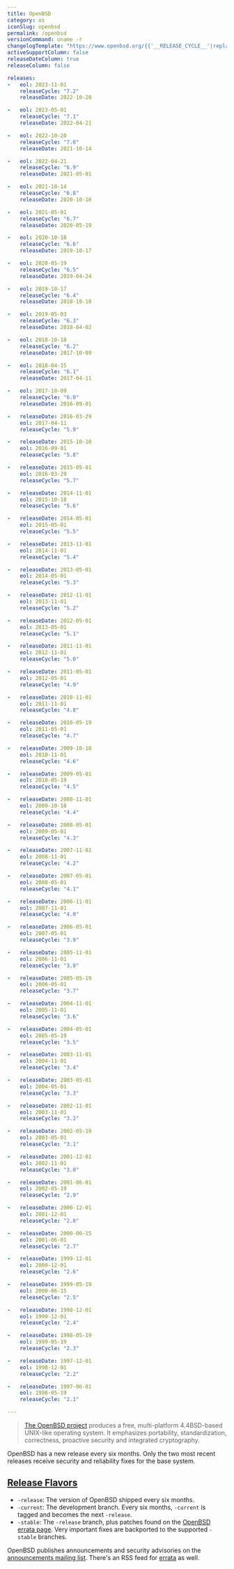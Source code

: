 ```yaml
---
title: OpenBSD
category: os
iconSlug: openbsd
permalink: /openbsd
versionCommand: uname -r
changelogTemplate: "https://www.openbsd.org/{{'__RELEASE_CYCLE__'|replace:'.',''}}.html"
activeSupportColumn: false
releaseDateColumn: true
releaseColumn: false

releases:
-   eol: 2023-11-01
    releaseCycle: "7.2"
    releaseDate: 2022-10-20

-   eol: 2023-05-01
    releaseCycle: "7.1"
    releaseDate: 2022-04-21

-   eol: 2022-10-20
    releaseCycle: "7.0"
    releaseDate: 2021-10-14

-   eol: 2022-04-21
    releaseCycle: "6.9"
    releaseDate: 2021-05-01

-   eol: 2021-10-14
    releaseCycle: "6.8"
    releaseDate: 2020-10-18

-   eol: 2021-05-01
    releaseCycle: "6.7"
    releaseDate: 2020-05-19

-   eol: 2020-10-18
    releaseCycle: "6.6"
    releaseDate: 2019-10-17

-   eol: 2020-05-19
    releaseCycle: "6.5"
    releaseDate: 2019-04-24

-   eol: 2019-10-17
    releaseCycle: "6.4"
    releaseDate: 2018-10-18

-   eol: 2019-05-03
    releaseCycle: "6.3"
    releaseDate: 2018-04-02

-   eol: 2018-10-18
    releaseCycle: "6.2"
    releaseDate: 2017-10-09

-   eol: 2018-04-15
    releaseCycle: "6.1"
    releaseDate: 2017-04-11

-   eol: 2017-10-09
    releaseCycle: "6.0"
    releaseDate: 2016-09-01

-   releaseDate: 2016-03-29
    eol: 2017-04-11
    releaseCycle: "5.9"

-   releaseDate: 2015-10-18
    eol: 2016-09-01
    releaseCycle: "5.8"

-   releaseDate: 2015-05-01
    eol: 2016-03-29
    releaseCycle: "5.7"

-   releaseDate: 2014-11-01
    eol: 2015-10-18
    releaseCycle: "5.6"

-   releaseDate: 2014-05-01
    eol: 2015-05-01
    releaseCycle: "5.5"

-   releaseDate: 2013-11-01
    eol: 2014-11-01
    releaseCycle: "5.4"

-   releaseDate: 2013-05-01
    eol: 2014-05-01
    releaseCycle: "5.3"

-   releaseDate: 2012-11-01
    eol: 2013-11-01
    releaseCycle: "5.2"

-   releaseDate: 2012-05-01
    eol: 2013-05-01
    releaseCycle: "5.1"

-   releaseDate: 2011-11-01
    eol: 2012-11-01
    releaseCycle: "5.0"

-   releaseDate: 2011-05-01
    eol: 2012-05-01
    releaseCycle: "4.9"

-   releaseDate: 2010-11-01
    eol: 2011-11-01
    releaseCycle: "4.8"

-   releaseDate: 2010-05-19
    eol: 2011-05-01
    releaseCycle: "4.7"

-   releaseDate: 2009-10-18
    eol: 2010-11-01
    releaseCycle: "4.6"

-   releaseDate: 2009-05-01
    eol: 2010-05-19
    releaseCycle: "4.5"

-   releaseDate: 2008-11-01
    eol: 2009-10-18
    releaseCycle: "4.4"

-   releaseDate: 2008-05-01
    eol: 2009-05-01
    releaseCycle: "4.3"

-   releaseDate: 2007-11-01
    eol: 2008-11-01
    releaseCycle: "4.2"

-   releaseDate: 2007-05-01
    eol: 2008-05-01
    releaseCycle: "4.1"

-   releaseDate: 2006-11-01
    eol: 2007-11-01
    releaseCycle: "4.0"

-   releaseDate: 2006-05-01
    eol: 2007-05-01
    releaseCycle: "3.9"

-   releaseDate: 2005-11-01
    eol: 2006-11-01
    releaseCycle: "3.8"

-   releaseDate: 2005-05-19
    eol: 2006-05-01
    releaseCycle: "3.7"

-   releaseDate: 2004-11-01
    eol: 2005-11-01
    releaseCycle: "3.6"

-   releaseDate: 2004-05-01
    eol: 2005-05-19
    releaseCycle: "3.5"

-   releaseDate: 2003-11-01
    eol: 2004-11-01
    releaseCycle: "3.4"

-   releaseDate: 2003-05-01
    eol: 2004-05-01
    releaseCycle: "3.3"

-   releaseDate: 2002-11-01
    eol: 2003-11-01
    releaseCycle: "3.2"

-   releaseDate: 2002-05-19
    eol: 2003-05-01
    releaseCycle: "3.1"

-   releaseDate: 2001-12-01
    eol: 2002-11-01
    releaseCycle: "3.0"

-   releaseDate: 2001-06-01
    eol: 2002-05-19
    releaseCycle: "2.9"

-   releaseDate: 2000-12-01
    eol: 2001-12-01
    releaseCycle: "2.8"

-   releaseDate: 2000-06-15
    eol: 2001-06-01
    releaseCycle: "2.7"

-   releaseDate: 1999-12-01
    eol: 2000-12-01
    releaseCycle: "2.6"

-   releaseDate: 1999-05-19
    eol: 2000-06-15
    releaseCycle: "2.5"

-   releaseDate: 1998-12-01
    eol: 1999-12-01
    releaseCycle: "2.4"

-   releaseDate: 1998-05-19
    eol: 1999-05-19
    releaseCycle: "2.3"

-   releaseDate: 1997-12-01
    eol: 1998-12-01
    releaseCycle: "2.2"

-   releaseDate: 1997-06-01
    eol: 1998-05-19
    releaseCycle: "2.1"

---
```


> [The OpenBSD project](https://www.openbsd.org/) produces a free, multi-platform 4.4BSD-based
> UNIX-like operating system. It emphasizes portability, standardization, correctness, proactive
> security and integrated cryptography.

OpenBSD has a new release every six months. Only the two most recent releases receive security and
reliability fixes for the base system.

## [Release Flavors](https://www.openbsd.org/faq/faq5.html#Flavors "OpenBSD FAQ, Flavors Section")

- `-release`: The version of OpenBSD shipped every six months.
- `-current`: The development branch. Every six months, `-current` is tagged and becomes the next
  `-release`.
- `-stable`: The `-release` branch, plus patches found on the [OpenBSD errata page](https://www.openbsd.org/errata.html).
  Very important fixes are backported to the supported `-stable` branches.

OpenBSD publishes announcements and security advisories on the [announcements mailing list](https://lists.openbsd.org/cgi-bin/mj_wwwusr?func=lists-long-full&extra=announce).
There's an RSS feed for [errata](https://undeadly.org/errata/errata.rss "Undeadly Errata RSS feed")
as well.

